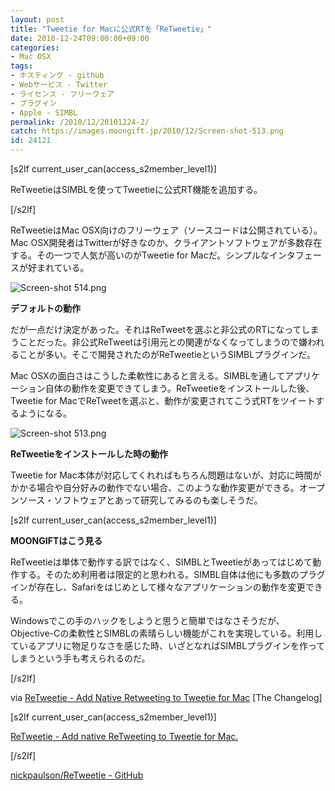 ```yaml
---
layout: post
title: "Tweetie for Macに公式RTを「ReTweetie」"
date: 2010-12-24T09:00:00+09:00
categories:
- Mac OSX
tags: 
- ホスティング - github
- Webサービス - Twitter
- ライセンス - フリーウェア
- プラグイン
- Apple - SIMBL
permalink: /2010/12/20101224-2/
catch: https://images.moongift.jp/2010/12/Screen-shot-513.png
id: 24121
---
```

[s2If current\_user\_can(access\_s2member\_level1)]

ReTweetieはSIMBLを使ってTweetieに公式RT機能を追加する。

[/s2If]  

ReTweetieはMac OSX向けのフリーウェア（ソースコードは公開されている）。Mac OSX開発者はTwitterが好きなのか、クライアントソフトウェアが多数存在する。その一つで人気が高いのがTweetie for Macだ。シンプルなインタフェースが好まれている。

  

![Screen-shot 514.png](https://images.moongift.jp/2010/12/Screen-shot-514.png)

  

**デフォルトの動作**

  

だが一点だけ決定があった。それはReTweetを選ぶと非公式のRTになってしまうことだった。非公式ReTweetは引用元との関連がなくなってしまうので嫌われることが多い。そこで開発されたのがReTweetieというSIMBLプラグインだ。

  
<!--more-->

Mac OSXの面白さはこうした柔軟性にあると言える。SIMBLを通してアプリケーション自体の動作を変更できてしまう。ReTweetieをインストールした後、Tweetie for MacでReTweetを選ぶと、動作が変更されてこう式RTをツイートするようになる。

  

![Screen-shot 513.png](https://images.moongift.jp/2010/12/Screen-shot-513.png)

  

**ReTweetieをインストールした時の動作**

  

Tweetie for Mac本体が対応してくれればもちろん問題はないが、対応に時間がかかる場合や自分好みの動作でない場合、このような動作変更ができる。オープンソース・ソフトウェアとあって研究してみるのも楽しそうだ。

  
  
  
[s2If current\_user\_can(access\_s2member\_level1)]  

**MOONGIFTはこう見る**

  

ReTweetieは単体で動作する訳ではなく、SIMBLとTweetieがあってはじめて動作する。そのため利用者は限定的と思われる。SIMBL自体は他にも多数のプラグインが存在し、Safariをはじめとして様々なアプリケーションの動作を変更できる。

  

Windowsでこの手のハックをしようと思うと簡単ではなさそうだが、Objective-Cの柔軟性とSIMBLの素晴らしい機能がこれを実現している。利用しているアプリに物足りなさを感じた時、いざとなればSIMBLプラグインを作ってしまうという手も考えられるのだ。

  
[/s2If]  

via [ReTweetie - Add Native Retweeting to Tweetie for Mac](http://thechangelog.com/post/2189666169/retweetie-add-native-retweeting-to-tweetie-for-mac) [The Changelog]

  
[s2If current\_user\_can(access\_s2member\_level1)]

[ReTweetie - Add native ReTweeting to Tweetie for Mac.](http://nickpaulson.com/retweetie/)

[/s2If]  

[nickpaulson/ReTweetie - GitHub](https://github.com/nickpaulson/ReTweetie)

  
